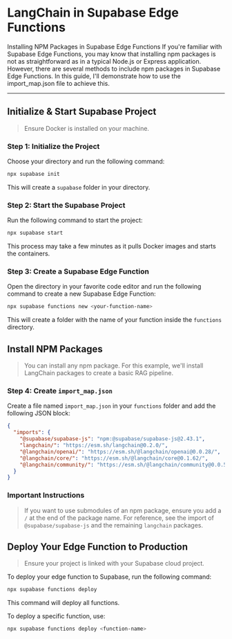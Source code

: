 # LangChain in Supabase Edge Functions

Installing NPM Packages in Supabase Edge Functions
If you're familiar with Supabase Edge Functions, you may know that installing npm packages is not as straightforward as in a typical Node.js or Express application. However, there are several methods to include npm packages in Supabase Edge Functions. In this guide, I'll demonstrate how to use the import_map.json file to achieve this.

---

## Initialize & Start Supabase Project

> Ensure Docker is installed on your machine.

### Step 1: Initialize the Project

Choose your directory and run the following command:

```sh
npx supabase init
```

This will create a `supabase` folder in your directory.

### Step 2: Start the Supabase Project

Run the following command to start the project:

```sh
npx supabase start
```

This process may take a few minutes as it pulls Docker images and starts the containers.

### Step 3: Create a Supabase Edge Function

Open the directory in your favorite code editor and run the following command to create a new Supabase Edge Function:

```sh
npx supabase functions new <your-function-name>
```

This will create a folder with the name of your function inside the `functions` directory.

## Install NPM Packages

> You can install any npm package. For this example, we'll install LangChain packages to create a basic RAG pipeline.

### Step 4: Create `import_map.json`

Create a file named `import_map.json` in your `functions` folder and add the following JSON block:

```json
{
  "imports": {
    "@supabase/supabase-js": "npm:@supabase/supabase-js@2.43.1",
    "langchain/": "https://esm.sh/langchain@0.2.0/",
    "@langchain/openai/": "https://esm.sh/@langchain/openai@0.0.28/",
    "@langchain/core/": "https://esm.sh/@langchain/core@0.1.62/",
    "@langchain/community/": "https://esm.sh/@langchain/community@0.0.56/"
  }
}
```

### Important Instructions

> If you want to use submodules of an npm package, ensure you add a `/` at the end of the package name. For reference, see the import of `@supabase/supabase-js` and the remaining `langchain` packages.

## Deploy Your Edge Function to Production

> Ensure your project is linked with your Supabase cloud project.

To deploy your edge function to Supabase, run the following command:

```sh
npx supabase functions deploy
```

This command will deploy all functions.

To deploy a specific function, use:

```sh
npx supabase functions deploy <function-name>
```
